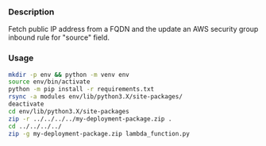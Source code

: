 ### Description
Fetch public IP address from a FQDN and the update an AWS security group inbound rule for "source" field.

### Usage
```bash
mkdir -p env && python -m venv env
source env/bin/activate
python -m pip install -r requirements.txt
rsync -a modules env/lib/python3.X/site-packages/
deactivate
cd env/lib/python3.X/site-packages
zip -r ../../../../my-deployment-package.zip .
cd ../../../../
zip -g my-deployment-package.zip lambda_function.py
```